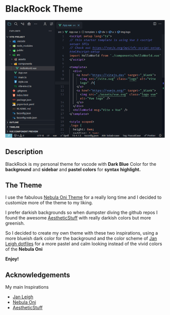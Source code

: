 # BlackRock Theme

![Screenshot Home](screenshot.png)

## Description

BlackRock is my personal theme for vscode with <strong>Dark Blue</strong> Color for the <strong>background</strong> and <strong>sidebar</strong> and <strong>pastel colors</strong> for <strong>syntax highlight.</strong>

## The Theme

I use the fabulous [Nebula Oni Theme](https://github.com/psudo-dev/nebula-oni-theme) for a really long time and I decided to customize more of the theme to my liking.

I prefer darkish backgrounds so when dumpster diving the github repos I found the awesome [AestheticStuff](https://github.com/rxyhn/AestheticStuff) with really darkish colors but more greenish.

So I decided to create my own theme with these two inspirations, using a more blueish dark color for the background and the color scheme of [Jan Leigh dotfiles](https://github.com/janleigh/dotfiles) for a more pastel and calm looking instead of the vivid colors of the <strong>Nebula Oni</strong>


**Enjoy!**

## Acknowledgements

My main Inspirations

* [Jan Leigh](https://github.com/janleigh/dotfiles)
* [Nebula Oni](https://github.com/psudo-dev/nebula-oni-theme)
* [AestheticStuff](https://github.com/rxyhn/AestheticStuff)